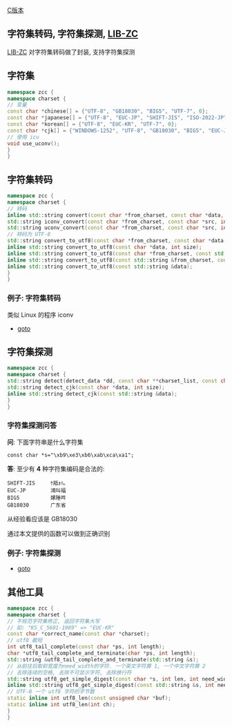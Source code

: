 
[C版本](./charset.md)

## 字符集转码, 字符集探测, [LIB-ZC](./README.md)

[LIB-ZC](./README.md) 对字符集转码做了封装, 支持字符集探测

## 字符集

```c++
namespace zcc {
namespace charset {
// 变量
const char *chinese[] = {"UTF-8", "GB18030", "BIG5", "UTF-7", 0};
const char *japanese[] = {"UTF-8", "EUC-JP", "SHIFT-JIS", "ISO-2022-JP", "UTF-7", 0};
const char *korean[] = {"UTF-8", "EUC-KR", "UTF-7", 0};
const char *cjk[] = {"WINDOWS-1252", "UTF-8", "GB18030", "BIG5", "EUC-JP", "SHIFT-JIS", "ISO-2022-JP", "EUC-KR", "UTF-7", 0};
// 使用 icu
void use_uconv();
}
}
```

## 字符集转码

```c++
namespace zcc {
namespace charset {
// 转码
inline std::string convert(const char *from_charset, const char *data, int size, const char *to_charset, int *invalid_bytes = 0);
std::string iconv_convert(const char *from_charset, const char *src, int src_len, const char *to_charset, int *invalid_bytes = 0);
std::string uconv_convert(const char *from_charset, const char *src, int src_len, const char *to_charset, int *invalid_bytes = 0);
// 转码为 UTF-8
std::string convert_to_utf8(const char *from_charset, const char *data, int size);
inline std::string convert_to_utf8(const char *data, int size);
inline std::string convert_to_utf8(const char *from_charset, const std::string &data);
inline std::string convert_to_utf8(const std::string &from_charset, const std::string &data);
inline std::string convert_to_utf8(const std::string &data);
}
}
```

### 例子: 字符集转码

类似 Linux 的程序 iconv

* [goto](../blob/master/cpp_sample/charset/iconv.cpp)


## 字符集探测

```c++
namespace zcc {
namespace charset {
std::string detect(detect_data *dd, const char **charset_list, const char *data, int size);
std::string detect_cjk(const char *data, int size);
inline std::string detect_cjk(const std::string &data);
}
}
```

### 字符集探测问答

**问**: 下面字符串是什么字符集

```
const char *s="\xb9\xe3\xb6\xab\xca\xa1";

```

**答**: 至少有 **4** 种字符集编码是合法的:

```
SHIFT-JIS     ｹ羝ｫﾊ｡
EUC-JP        鴻叫福
BIG5          嫘陲吽
GB18030       广东省
```

从经验看应该是 GB18030

通过本文提供的函数可以做到正确识别

### 例子: 字符集探测

* [goto](../blob/master/cpp_sample/charset/detact.cpp)

## 其他工具

```c++
namespace zcc {
namespace charset {
// 不规范字符集修正, 返回字符集大写
// 如: "KS_C_5601-1989" => "EUC-KR"
const char *correct_name(const char *charset);
// utf8 截短
int utf8_tail_complete(const char *ps, int length);
char *utf8_tail_complete_and_terminate(char *ps, int length);
std::string &utf8_tail_complete_and_terminate(std::string &s);
// 从前往后取前宽度为need_width的字符. 一个英文字符算 1, 一个中文字符算 2
// 去除连续的空格, 去除不可显示字符, 去除换行符
std::string utf8_get_simple_digest(const char *s, int len, int need_width);
inline std::string utf8_get_simple_digest(const std::string &s, int need_width);
// UTF-8 一个 utf8 字符的字节数
static inline int utf8_len(const unsigned char *buf);
static inline int utf8_len(int ch);
}
}
```